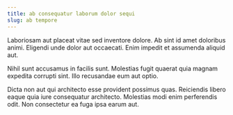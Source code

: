 ```yaml
---
title: ab consequatur laborum dolor sequi
slug: ab tempore
---
```


Laboriosam aut placeat vitae sed inventore dolore. Ab sint id amet doloribus animi. Eligendi unde dolor aut occaecati. Enim impedit et assumenda aliquid aut.

Nihil sunt accusamus in facilis sunt. Molestias fugit quaerat quia magnam expedita corrupti sint. Illo recusandae eum aut optio.

Dicta non aut qui architecto esse provident possimus quas. Reiciendis libero eaque quia iure consequatur architecto. Molestias modi enim perferendis odit. Non consectetur ea fuga ipsa earum aut.
